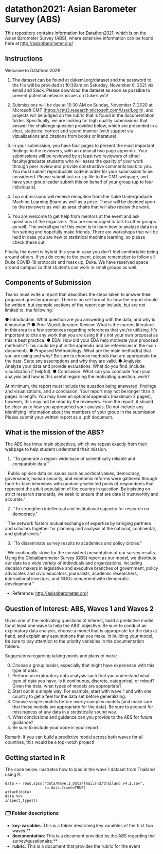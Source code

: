 # datathon2021: Asian Barometer Survey (ABS)

This repository contains information for Datathon2021, which is on the Asian Barometer Survey (ABS), where extensive information can be found here at 
http://asianbarometer.org/

## Instructions

Welcome to Datathon 2021! 

1. The dataset can be found at dukeml.org/dataset and the password to the file will be provided at 10:30am on Saturday, November 6, 2021 via email and Slack. Please download the dataset as soon as possible to prevent potential network issues on Duke’s wifi!

2. Submissions will be due at 10:30 AM on Sunday, November 7, 2020 at Microsoft CMT (https://cmt3.research.microsoft.com/User/Login), and projects will be judged on the rubric that is found in the documentation folder. Specifically, we are looking for high quality submissions that answer the challenge question provided below, which are presented in a clear, statistical correct and sound manner (with support via vizualizations and citations from books or literature). 

3. In your submission, you have four pages to present the most important findings to the reviewers, with an optional two page appendix. Your submissions will be reviewed by at least two reviewers of either faculty/graduate students who will asess the quality of your work through peer review and provide constructive comments back to you. You must submit reproducible code in order for your submission to be considered. Please submit just on zip file to the CMT webpage, and have your group leader submit this on behalf of your group (up to four individuals). 

4. Top submissions will receive recogition from the Duke Undergraduate Machine Learning Board as well as a prize. These will be decided upon by the reviewers as well as area chairs that will also review the work. 

5. You are welcome to get help from mentors at the event and ask questions of the organizers. You are encouraged to talk to other groups as well. The overall goal of this event is to learn how to analyze data in a fun setting and hopefully make friends. There are workshops that will be held in case you are new to statistical machine learning, so please check these out. 

Finally, the event is hybrid this year in case you don't feel comfortable being around others. If you do come to the event, please rememeber to follow all Duke COVID-19 protocols and mask up, Duke. We have reserved space around campus so that students can work in small groups as well. 

## Components of Submission

Teams must write a report that describes the steps taken to answer their proposed question/prompt. There is no set format for how the report should be written, but example sections of the report can include, but are not limited to, the following:

● Introduction: What question are you answering with the data, and why is it important?
● Prior Work/Literature Review: What is the current literature in this area in a few sentences regarding references that you're utilizing. It's important to cite any work that you are using if it's not your own proposal as this is best practice. 
● EDA: How did your EDA help motivate your proposed methods? (This could be put in the appendix and be referenced in the main document). 
● Proposed Methodology: What are the main method(s) that you are using and why? Be sure to choose methods that are appropriate for the data. State any assumptions and why they are valid. 
● Analysis: Analyze your data and provide evaluations. What do you find (include visualization if helpful). 
● Conclusion: What can you conclude from your analysis and how is this useful regarding the motivating question. 
work?

At minimum, the report must include the question being answered, findings and visualizations, and a conclusion. Your report may not be longer than 4 pages in length. You may have an optional appendix (maximum 2 pages), however, this may not be read by the reviewers. From the report, it should be clear as to how you approached your analysis. Do not include any identifying information about the members of your group in the submission. Please submit your written report as a .pdf document.

## What is the mission of the ABS?

The ABS has three main objectives, which we repeat exactly from their webpage to help student understand their mission.

1. ``To generate a region-wide base of scientifically reliable and comparable data."

``Public opinion data on issues such as political values, democracy, governance, human security, and economic reforms were gathered through face-to-face interviews with randomly-selected pools of respondents that represent the adult population of the country in question. By insisting on strict research standards, we seek to ensure that are data is trustworthy and accurate."

2. ``To strengthen intellectual and institutional capacity for research on democracy."

``The network fosters mutual exchange of expertise by bringing partners and scholars together for planning and analysis at the national, continental, and global levels."


3. ``To disseminate survey results to academics and policy circles."

``We continually strive for the consistent presentation of our survey results. Using the Globalbarometer Survey (GBS) report as our model, we distribute our data to a wide variety of individuals and organizations, including decision makers in legislative and executive branches of government, policy advocates and civic educators, journalists, academic researchers, international investors, and NGOs concerned with democratic development."

- Reference: http://asianbarometer.org/

## Question of Interest: ABS, Waves 1 and Waves 2

Given one of the motivating questions of interest, build a predictive model for at least one wave to help the ABS' objective. Be sure to conduct an exploratory data analysis, choose a model that is appropriate for the data at hand, and explain any assumptions that you make. In building your model, be sure to pay attention to the priority variables in the documentation folders. 

Suggestions regarding talking points and plans of work:

0. Choose a group leader, especially that might have experience with this type of data. 
1. Perform an exploratory data analysis such that you understand what type of data you have. Is it continuous, discrete, categorical, or mixed? Given the data, what types of models are appropriate? 
2. Start out in a simple way. For example, start with wave 1 and with one country to get a feel for the data set before generalizing. 
3. Choose simple models before overly complex models (and make sure that these models are appropriate for the data). Be sure to account for missingness of any data in a statistically sound way. 
4. What conclusions and guidance can you provide to the ABS for future guidance? 
5. Be sure to include your code in your report. 

Remark: If you can build a predictive model across both waves for all countries, this would be a top-notch project! 

## Getting started in R 

The code below illustrates how to load in the wave 1 dataset from Thailand using R.

```
data <- read.spss("data/Wave.1_Data/Thailand/thailand v4.2.sav", 
                  to.data.frame=TRUE)
attach(data)
data %>%
inspect_types()
```

### :card_index_dividers: Folder descriptions

- **key-variables**: This is a folder describing key varaibles of the first two waves.** 
- **documentation**: This is a document provided by the ABS regarding the survey/questionaire.** 
- **rubric**: This is a document that provides the rubric for the event 






